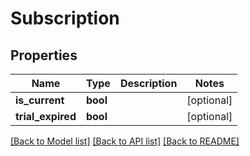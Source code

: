 # Subscription

## Properties
Name | Type | Description | Notes
------------ | ------------- | ------------- | -------------
**is_current** | **bool** |  | [optional] 
**trial_expired** | **bool** |  | [optional] 

[[Back to Model list]](../README.md#documentation-for-models) [[Back to API list]](../README.md#documentation-for-api-endpoints) [[Back to README]](../README.md)


